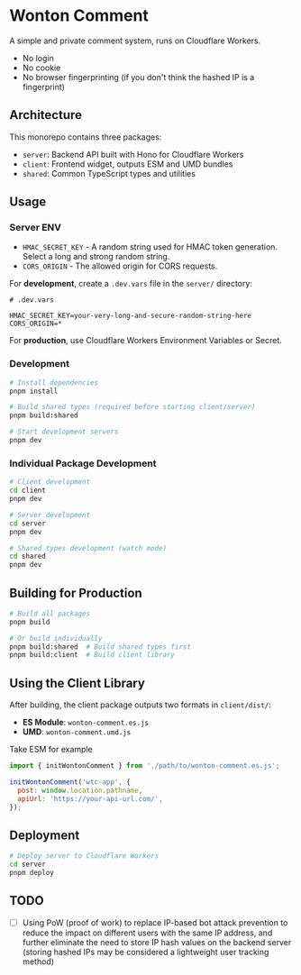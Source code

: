 # Wonton Comment

A simple and private comment system, runs on Cloudflare Workers.

- No login
- No cookie
- No browser fingerprinting (if you don't think the hashed IP is a fingerprint)

## Architecture

This monorepo contains three packages:

- `server`: Backend API built with Hono for Cloudflare Workers
- `client`: Frontend widget, outputs ESM and UMD bundles
- `shared`: Common TypeScript types and utilities

## Usage

### Server ENV

- `HMAC_SECRET_KEY` - A random string used for HMAC token generation. Select a long and strong random string.
- `CORS_ORIGIN` - The allowed origin for CORS requests.

For **development**, create a `.dev.vars` file in the `server/` directory:

```env
# .dev.vars

HMAC_SECRET_KEY=your-very-long-and-secure-random-string-here
CORS_ORIGIN=*
```

For **production**, use Cloudflare Workers Environment Variables or Secret.

### Development

```bash
# Install dependencies
pnpm install

# Build shared types (required before starting client/server)
pnpm build:shared

# Start development servers
pnpm dev
```

### Individual Package Development

```bash
# Client development
cd client 
pnpm dev

# Server development  
cd server
pnpm dev

# Shared types development (watch mode)
cd shared
pnpm dev
```

## Building for Production

```bash
# Build all packages
pnpm build

# Or build individually
pnpm build:shared  # Build shared types first
pnpm build:client  # Build client library
```

## Using the Client Library

After building, the client package outputs two formats in `client/dist/`:

- **ES Module**: `wonton-comment.es.js`
- **UMD**: `wonton-comment.umd.js`

Take ESM for example

```js
import { initWontonComment } from './path/to/wonton-comment.es.js';

initWontonComment('wtc-app', {
  post: window.location.pathname,
  apiUrl: 'https://your-api-url.com/',
});
```

## Deployment

```bash
# Deploy server to Cloudflare Workers
cd server
pnpm deploy
```
## TODO

- [ ] Using PoW (proof of work) to replace IP-based bot attack prevention to reduce the impact on different users with the same IP address, and further eliminate the need to store IP hash values on the backend server (storing hashed IPs may be considered a lightweight user tracking method)
